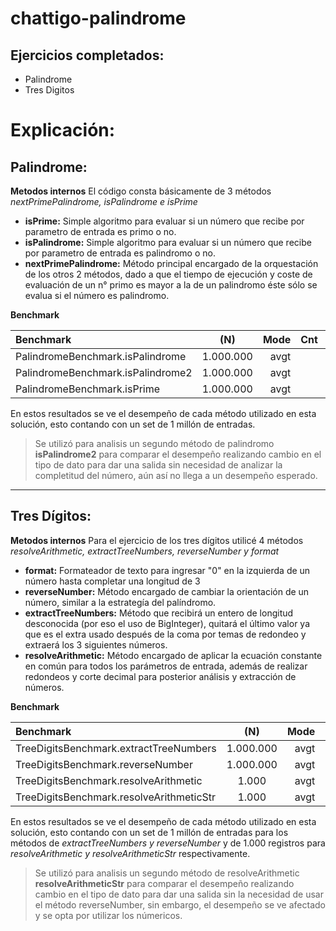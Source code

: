# chattigo-palindrome

## Ejercicios completados:

- Palindrome
- Tres Digitos

# Explicación:

## Palindrome:

**Metodos internos**
El código consta básicamente de 3 métodos *nextPrimePalindrome, isPalindrome e isPrime* 
- **isPrime:** Simple algoritmo para evaluar si un número que recibe por parametro de entrada es primo o no.
- **isPalindrome:** Simple algoritmo para evaluar si un número que recibe por parametro de entrada es palindromo o no.
- **nextPrimePalindrome:** Método principal encargado de la orquestación de los otros 2 métodos, dado a que el tiempo de ejecución y coste de evaluación de un n° primo es mayor a la de un palindromo éste sólo se evalua si el número es palindromo.


**Benchmark**

|Benchmark                          |   (N) | Mode |   Cnt |   Score  |   Error   |   Units |
| :------------------------------- |:------:|-----:|------:|---------:|----------:|---------|
|PalindromeBenchmark.isPalindrome  |1.000.000 | avgt |       | 15,179   |           | ms/op   |
|PalindromeBenchmark.isPalindrome2 |1.000.000 | avgt |       | 385,161  |           | ms/op   |
|PalindromeBenchmark.isPrime       |1.000.000 | avgt |       | 2657,045 |           | ms/op   |

En estos resultados se ve el desempeño de cada método utilizado en esta solución, esto contando con un set de 1 millón de entradas.

> Se utilizó para analisis un segundo método de palindromo **isPalindrome2** para comparar el desempeño realizando cambio en el tipo de dato para dar una salida sin necesidad de analizar la completitud del número, aún así no llega a un desempeño esperado.


-------------------------------------------------------------------------------------------------------

## Tres Dígitos:

**Metodos internos**
Para el ejercicio de los tres dígitos utilicé 4 métodos *resolveArithmetic, extractTreeNumbers, reverseNumber y format* 
- **format:** Formateador de texto para ingresar "0" en la izquierda de un número hasta completar una longitud de 3
- **reverseNumber:** Método encargado de cambiar la orientación de un número, similar a la estrategía del palíndromo.
- **extractTreeNumbers:** Método que recibirá un entero de longitud desconocida (por eso el uso de BigInteger), quitará el último valor ya que es el extra usado después de la coma por temas de redondeo y extraerá los 3 siguientes números.
- **resolveArithmetic:** Método encargado de aplicar la ecuación constante en común para todos los parámetros de entrada, además de realizar redondeos y corte decimal para posterior análisis y extracción de números.


**Benchmark**

|Benchmark                          |   (N) | Mode |   Cnt |   Score  |   Error   |   Units |
| :------------------------------- |:------:|-----:|------:|---------:|----------:|---------|
|TreeDigitsBenchmark.extractTreeNumbers  |1.000.000 | avgt |       | 0,008   |           | ms/op   |
|TreeDigitsBenchmark.reverseNumber       |1.000.000 | avgt |       | 0,016 |           | ms/op   |
|TreeDigitsBenchmark.resolveArithmetic |1.000 | avgt |       | 0,036  |           | ms/op   |
|TreeDigitsBenchmark.resolveArithmeticStr       |1.000 | avgt |       | 0,559 |           | ms/op   |


En estos resultados se ve el desempeño de cada método utilizado en esta solución, esto contando con un set de 1 millón de entradas para los métodos de *extractTreeNumbers y reverseNumber* y de 1.000 registros para *resolveArithmetic y resolveArithmeticStr* respectivamente.

> Se utilizó para analisis un segundo método de resolveArithmetic **resolveArithmeticStr** para comparar el desempeño realizando cambio en el tipo de dato para dar una salida sin la necesidad de usar el método reverseNumber, sin embargo, el desempeño se ve afectado y se opta por utilizar los númericos.